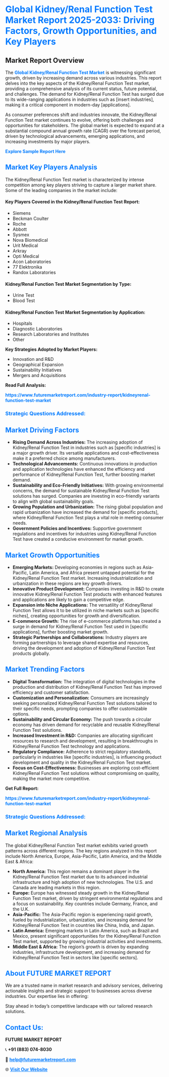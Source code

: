 <h1 style="color: #007BFF;">Global Kidney/Renal Function Test Market Report 2025-2033: Driving Factors, Growth Opportunities, and Key Players</h1>

<section id="overview">
<h2>Market Report Overview</h2>
<p>The <a href="https://www.futuremarketreport.com/industry-report/kidneyrenal-function-test-market" style="color: #007BFF; text-decoration: none;"><strong>Global Kidney/Renal Function Test Market</strong></a> is witnessing significant growth, driven by increasing demand across various industries. This report delves into the key aspects of the Kidney/Renal Function Test market, providing a comprehensive analysis of its current status, future potential, and challenges. The demand for Kidney/Renal Function Test has surged due to its wide-ranging applications in industries such as [insert industries], making it a critical component in modern-day [applications].</p>
<p>As consumer preferences shift and industries innovate, the Kidney/Renal Function Test market continues to evolve, offering both challenges and opportunities for stakeholders. The global market is expected to expand at a substantial compound annual growth rate (CAGR) over the forecast period, driven by technological advancements, emerging applications, and increasing investments by major players.</p>
</section>

<section id="overview">
<p><a href="https://www.futuremarketreport.com/request-sample/reportId=90866" style="color: #007BFF; text-decoration: none;"><strong>Explore Sample Report Here</strong></a></p>
</section>

<section id="key-players">
<h2 style="color: #007BFF;">Market Key Players Analysis</h2>
<p>The Kidney/Renal Function Test market is characterized by intense competition among key players striving to capture a larger market share. Some of the leading companies in the market include:</p>
<h4>Key Players Covered in the Kidney/Renal Function Test Report:</h4>
<ul><li>Siemens</li><li>Beckman Coulter</li><li>Roche</li><li>Abbott</li><li>Sysmex</li><li>Nova Biomedical</li><li>Urit Medical</li><li>Arkray</li><li>Opti Medical</li><li>Acon Laboratories</li><li>77 Elektronika</li><li>Randox Laboratories</li></ul>
<h4>Kidney/Renal Function Test Market Segmentation by Type:</h4>
<ul><li>Urine Test</li><li>Blood Test</li></ul>

<h4>Kidney/Renal Function Test Market Segmentation by Application:</h4>
<ul><li>Hospitals</li><li>Diagnostic Laboratories</li><li>Research Laboratories and Institutes</li><li>Other</li></ul>
<p><strong>Key Strategies Adopted by Market Players:</strong></p>
<ul>
<li>Innovation and R&D</li>
<li>Geographical Expansion</li>
<li>Sustainability Initiatives</li>
<li>Mergers and Acquisitions</li>
</ul>
</section>

<section>
<p><strong>Read Full Analysis: </strong></p><a href="https://www.futuremarketreport.com/industry-report/kidneyrenal-function-test-market" style="color: #007BFF; text-decoration: none;"><strong>https://www.futuremarketreport.com/industry-report/kidneyrenal-function-test-market</strong></a>
<h3 style="color: #007BFF;">Strategic Questions Addressed:</h3>
</section>

<section id="driving-factors">
<h2 style="color: #007BFF;">Market Driving Factors</h2>
<ul>
<li><strong>Rising Demand Across Industries:</strong> The increasing adoption of Kidney/Renal Function Test in industries such as [specific industries] is a major growth driver. Its versatile applications and cost-effectiveness make it a preferred choice among manufacturers.</li>
<li><strong>Technological Advancements:</strong> Continuous innovations in production and application technologies have enhanced the efficiency and performance of Kidney/Renal Function Test, further boosting market demand.</li>
<li><strong>Sustainability and Eco-Friendly Initiatives:</strong> With growing environmental concerns, the demand for sustainable Kidney/Renal Function Test solutions has surged. Companies are investing in eco-friendly variants to align with global sustainability goals.</li>
<li><strong>Growing Population and Urbanization:</strong> The rising global population and rapid urbanization have increased the demand for [specific products], where Kidney/Renal Function Test plays a vital role in meeting consumer needs.</li>
<li><strong>Government Policies and Incentives:</strong> Supportive government regulations and incentives for industries using Kidney/Renal Function Test have created a conducive environment for market growth.</li>
</ul>
</section>

<section id="growth-opportunities">
<h2 style="color: #007BFF;">Market Growth Opportunities</h2>
<ul>
<li><strong>Emerging Markets:</strong> Developing economies in regions such as Asia-Pacific, Latin America, and Africa present untapped potential for the Kidney/Renal Function Test market. Increasing industrialization and urbanization in these regions are key growth drivers.</li>
<li><strong>Innovative Product Development:</strong> Companies investing in R&D to create innovative Kidney/Renal Function Test products with enhanced features and applications are likely to gain a competitive edge.</li>
<li><strong>Expansion into Niche Applications:</strong> The versatility of Kidney/Renal Function Test allows it to be utilized in niche markets such as [specific niches], creating opportunities for growth and diversification.</li>
<li><strong>E-commerce Growth:</strong> The rise of e-commerce platforms has created a surge in demand for Kidney/Renal Function Test used in [specific applications], further boosting market growth.</li>
<li><strong>Strategic Partnerships and Collaborations:</strong> Industry players are forming partnerships to leverage shared expertise and resources, driving the development and adoption of Kidney/Renal Function Test products globally.</li>
</ul>
</section>

<section id="trending-factors">
<h2 style="color: #007BFF;">Market Trending Factors</h2>
<ul>
<li><strong>Digital Transformation:</strong> The integration of digital technologies in the production and distribution of Kidney/Renal Function Test has improved efficiency and customer satisfaction.</li>
<li><strong>Customization and Personalization:</strong> Consumers are increasingly seeking personalized Kidney/Renal Function Test solutions tailored to their specific needs, prompting companies to offer customizable options.</li>
<li><strong>Sustainability and Circular Economy:</strong> The push towards a circular economy has driven demand for recyclable and reusable Kidney/Renal Function Test solutions.</li>
<li><strong>Increased Investment in R&D:</strong> Companies are allocating significant resources to research and development, resulting in breakthroughs in Kidney/Renal Function Test technology and applications.</li>
<li><strong>Regulatory Compliance:</strong> Adherence to strict regulatory standards, particularly in industries like [specific industries], is influencing product development and quality in the Kidney/Renal Function Test market.</li>
<li><strong>Focus on Cost-Effectiveness:</strong> Businesses are exploring cost-efficient Kidney/Renal Function Test solutions without compromising on quality, making the market more competitive.</li>
</ul>
</section>

<section>
<p><strong>Get Full Report: </strong></p><a href="https://www.futuremarketreport.com/industry-report/kidneyrenal-function-test-market" style="color: #007BFF; text-decoration: none;"><strong>https://www.futuremarketreport.com/industry-report/kidneyrenal-function-test-market</strong></a>
<h3 style="color: #007BFF;">Strategic Questions Addressed:</h3>
</section>


<section id="regional-analysis">
<h2 style="color: #007BFF;">Market Regional Analysis</h2>
<p>The global Kidney/Renal Function Test market exhibits varied growth patterns across different regions. The key regions analyzed in this report include North America, Europe, Asia-Pacific, Latin America, and the Middle East & Africa:</p>
<ul>
<li><strong>North America:</strong> This region remains a dominant player in the Kidney/Renal Function Test market due to its advanced industrial infrastructure and high adoption of new technologies. The U.S. and Canada are leading markets in this region.</li>
<li><strong>Europe:</strong> Europe has witnessed steady growth in the Kidney/Renal Function Test market, driven by stringent environmental regulations and a focus on sustainability. Key countries include Germany, France, and the U.K.</li>
<li><strong>Asia-Pacific:</strong> The Asia-Pacific region is experiencing rapid growth, fueled by industrialization, urbanization, and increasing demand for Kidney/Renal Function Test in countries like China, India, and Japan.</li>
<li><strong>Latin America:</strong> Emerging markets in Latin America, such as Brazil and Mexico, present significant opportunities for the Kidney/Renal Function Test market, supported by growing industrial activities and investments.</li>
<li><strong>Middle East & Africa:</strong> The region’s growth is driven by expanding industries, infrastructure development, and increasing demand for Kidney/Renal Function Test in sectors like [specific sectors].</li>
</ul>
</section>

<footer>
<h2 style="color: #007BFF;">About FUTURE MARKET REPORT</h2>
<p>We are a trusted name in market research and advisory services, delivering actionable insights and strategic support to businesses across diverse industries. Our expertise lies in offering:</p>

<p>Stay ahead in today’s competitive landscape with our tailored research solutions.</p>

<h2 style="color: #007BFF;">Contact Us:</h2>
<p><strong>FUTURE MARKET REPORT</strong></p>
<p>📞 <strong>+91 (883) 074-8030</strong></p>
<p>📧 <strong><a href="mailto:help@futuremarketreport.com" style="color: #007BFF;">help@futuremarketreport.com</a></strong></p>
<p>🌐 <strong><a href="https://www.futuremarketreport.com/" style="color: #007BFF;">Visit Our Website</a></strong></p>
</footer>